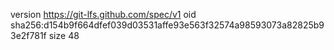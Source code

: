 version https://git-lfs.github.com/spec/v1
oid sha256:d154b9f664dfef039d03531affe93e563f32574a98593073a82825b93e2f781f
size 48
